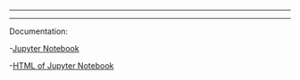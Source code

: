
---

---

Documentation:

-[Jupyter Notebook](githubnotebook.ipynb)

-[HTML of Jupyter Notebook](githubnotebook.html)

